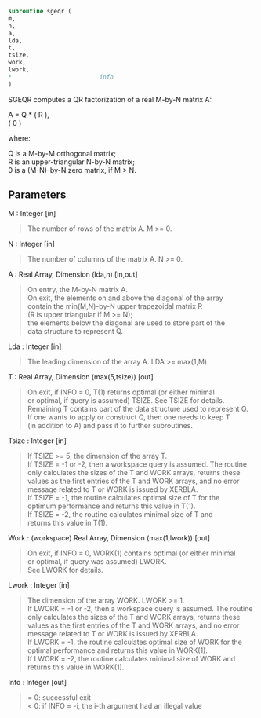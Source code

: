 ```fortran  
subroutine sgeqr (  
m,  
n,  
a,  
lda,  
t,  
tsize,  
work,  
lwork,  
*                         info  
)  
```  
  
SGEQR computes a QR factorization of a real M-by-N matrix A:  
  
A = Q * ( R ),  
( 0 )  
  
where:  
  
Q is a M-by-M orthogonal matrix;  
R is an upper-triangular N-by-N matrix;  
0 is a (M-N)-by-N zero matrix, if M > N.  
  
  
## Parameters  
M : Integer [in]  
> The number of rows of the matrix A.  M >= 0.  
  
N : Integer [in]  
> The number of columns of the matrix A.  N >= 0.  
  
A : Real Array, Dimension (lda,n) [in,out]  
> On entry, the M-by-N matrix A.  
> On exit, the elements on and above the diagonal of the array  
> contain the min(M,N)-by-N upper trapezoidal matrix R  
> (R is upper triangular if M >= N);  
> the elements below the diagonal are used to store part of the  
> data structure to represent Q.  
  
Lda : Integer [in]  
> The leading dimension of the array A.  LDA >= max(1,M).  
  
T : Real Array, Dimension (max(5,tsize)) [out]  
> On exit, if INFO = 0, T(1) returns optimal (or either minimal  
> or optimal, if query is assumed) TSIZE. See TSIZE for details.  
> Remaining T contains part of the data structure used to represent Q.  
> If one wants to apply or construct Q, then one needs to keep T  
> (in addition to A) and pass it to further subroutines.  
  
Tsize : Integer [in]  
> If TSIZE >= 5, the dimension of the array T.  
> If TSIZE = -1 or -2, then a workspace query is assumed. The routine  
> only calculates the sizes of the T and WORK arrays, returns these  
> values as the first entries of the T and WORK arrays, and no error  
> message related to T or WORK is issued by XERBLA.  
> If TSIZE = -1, the routine calculates optimal size of T for the  
> optimum performance and returns this value in T(1).  
> If TSIZE = -2, the routine calculates minimal size of T and  
> returns this value in T(1).  
  
Work : (workspace) Real Array, Dimension (max(1,lwork)) [out]  
> On exit, if INFO = 0, WORK(1) contains optimal (or either minimal  
> or optimal, if query was assumed) LWORK.  
> See LWORK for details.  
  
Lwork : Integer [in]  
> The dimension of the array WORK. LWORK >= 1.  
> If LWORK = -1 or -2, then a workspace query is assumed. The routine  
> only calculates the sizes of the T and WORK arrays, returns these  
> values as the first entries of the T and WORK arrays, and no error  
> message related to T or WORK is issued by XERBLA.  
> If LWORK = -1, the routine calculates optimal size of WORK for the  
> optimal performance and returns this value in WORK(1).  
> If LWORK = -2, the routine calculates minimal size of WORK and  
> returns this value in WORK(1).  
  
Info : Integer [out]  
> = 0:  successful exit  
> < 0:  if INFO = -i, the i-th argument had an illegal value  
  

